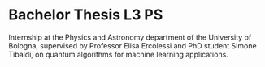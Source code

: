 # Bachelor Thesis L3 PS

Internship at the Physics and Astronomy department of the University of Bologna, supervised by Professor Elisa Ercolessi and PhD student Simone Tibaldi, on quantum algorithms for machine learning applications.

